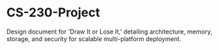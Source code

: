 # CS-230-Project
Design document for 'Draw It or Lose It,' detailing architecture, memory, storage, and security for scalable multi-platform deployment.
